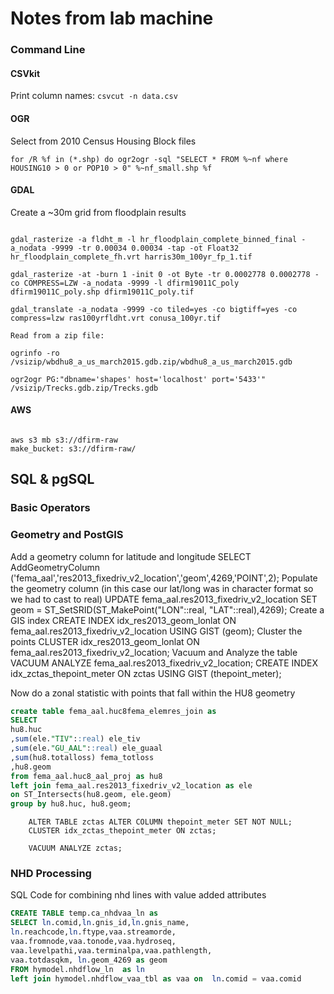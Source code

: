 # Notes from lab machine 


### Command Line

#### CSVkit

Print column names: ```csvcut -n data.csv ```


#### OGR
Select from 2010 Census Housing Block files 
```Shell
for /R %f in (*.shp) do ogr2ogr -sql "SELECT * FROM %~nf where HOUSING10 > 0 or POP10 > 0" %~nf_small.shp %f
```

#### GDAL
Create a ~30m grid from floodplain results
```Shell

gdal_rasterize -a fldht_m -l hr_floodplain_complete_binned_final -a_nodata -9999 -tr 0.00034 0.00034 -tap -ot Float32 hr_floodplain_complete_fh.vrt harris30m_100yr_fp_1.tif

gdal_rasterize -at -burn 1 -init 0 -ot Byte -tr 0.0002778 0.0002778 -co COMPRESS=LZW -a_nodata -9999 -l dfirm19011C_poly dfirm19011C_poly.shp dfirm19011C_poly.tif

gdal_translate -a_nodata -9999 -co tiled=yes -co bigtiff=yes -co compress=lzw ras100yrfldht.vrt conusa_100yr.tif

Read from a zip file: 

ogrinfo -ro /vsizip/wbdhu8_a_us_march2015.gdb.zip/wbdhu8_a_us_march2015.gdb

ogr2ogr PG:"dbname='shapes' host='localhost' port='5433'" /vsizip/Trecks.gdb.zip/Trecks.gdb
```
#### AWS
```Shell

aws s3 mb s3://dfirm-raw
make_bucket: s3://dfirm-raw/

```


## SQL & pgSQL

### Basic Operators

### Geometry and PostGIS

Add a geometry column for latitude and longitude
		SELECT AddGeometryColumn ('fema_aal','res2013_fixedriv_v2_location','geom',4269,'POINT',2);
Populate the geometry column (in this case our lat/long was in character format so we had to cast to real)
		UPDATE fema_aal.res2013_fixedriv_v2_location SET geom = ST_SetSRID(ST_MakePoint("LON"::real, "LAT"::real),4269);
Create a GIS index
		CREATE INDEX idx_res2013_geom_lonlat ON fema_aal.res2013_fixedriv_v2_location USING GIST (geom);
Cluster the points
		CLUSTER idx_res2013_geom_lonlat ON fema_aal.res2013_fixedriv_v2_location;
Vacuum and Analyze the table
		VACUUM ANALYZE fema_aal.res2013_fixedriv_v2_location;
		CREATE INDEX idx_zctas_thepoint_meter ON zctas
  		USING GIST (thepoint_meter);

Now do a zonal statistic with points that fall within the HU8 geometry
```SQL
create table fema_aal.huc8fema_elemres_join as
SELECT  
hu8.huc
,sum(ele."TIV"::real) ele_tiv
,sum(ele."GU_AAL"::real) ele_guaal
,sum(hu8.totalloss) fema_totloss
,hu8.geom
from fema_aal.huc8_aal_proj as hu8
left join fema_aal.res2013_fixedriv_v2_location as ele
on ST_Intersects(hu8.geom, ele.geom)
group by hu8.huc, hu8.geom;
```





		ALTER TABLE zctas ALTER COLUMN thepoint_meter SET NOT NULL;
		CLUSTER idx_zctas_thepoint_meter ON zctas;

		VACUUM ANALYZE zctas;


### NHD Processing
SQL Code for combining nhd lines with value added attributes
```SQL
CREATE TABLE temp.ca_nhdvaa_ln as 
SELECT ln.comid,ln.gnis_id,ln.gnis_name,
ln.reachcode,ln.ftype,vaa.streamorde,
vaa.fromnode,vaa.tonode,vaa.hydroseq,
vaa.levelpathi,vaa.terminalpa,vaa.pathlength,
vaa.totdasqkm, ln.geom_4269 as geom
FROM hymodel.nhdflow_ln  as ln
left join hymodel.nhdflow_vaa_tbl as vaa on  ln.comid = vaa.comid
```








